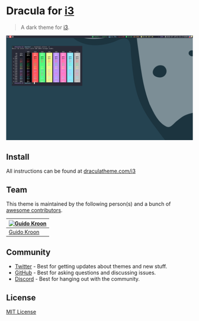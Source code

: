 # Dracula for [i3](https://i3wm.org/)

> A dark theme for [i3](https://i3wm.org/).

![Screenshot](./screenshot.png)

## Install

All instructions can be found at [draculatheme.com/i3](https://draculatheme.com/i3)

## Team

This theme is maintained by the following person(s) and a bunch of [awesome contributors](https://github.com/dracula/i3/graphs/contributors).

| [![Guido Kroon](https://avatars0.githubusercontent.com/u/8877690?v=3&s=70)](https://github.com/gkroon) |
| ------------------------------------------------------------------------------------------------------ |
| [Guido Kroon](https://github.com/gkroon)                                                               |

## Community

- [Twitter](https://twitter.com/draculatheme) - Best for getting updates about themes and new stuff.
- [GitHub](https://github.com/dracula/dracula-theme/discussions) - Best for asking questions and discussing issues.
- [Discord](https://draculatheme.com/discord-invite) - Best for hanging out with the community.

## License

[MIT License](./LICENSE)
